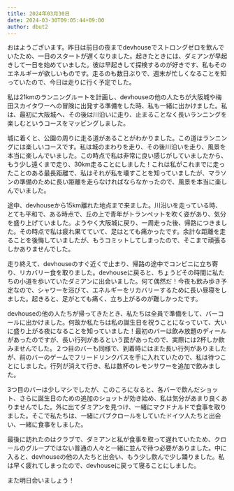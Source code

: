 ```yaml
---
title: 2024年03月30日
date: 2024-03-30T09:05:44+09:00
author: dbut2
---
```

おはようございます。昨日は前日の夜までdevhouseでストロングゼロを飲んでいたため、一日のスタートが遅くなりました。起きたときには、ダミアンが早起きして一日を始めていました。彼は早起きして探検するのが好きです、私もそのエネルギーが欲しいものです。走るのも数日ぶりで、週末が忙しくなることを知っていたので、今日は走りに行く予定でした。

私は21kmのランニングルートを計画し、devhouseの他の人たちが大阪城や梅田スカイタワーへの冒険に出発する準備をした時、私も一緒に出かけました。私は、最初に大阪城へ、その後は川沿いに走り、止まることなく長いランニングを楽しむというコースをマッピングしました。

城に着くと、公園の周りに走る道があることがわかりました。この道はランニングには楽しいコースです。私は城のまわりを走り、その後川沿いを走り、風景を本当に楽しんでいました。この時点で私は非常に良い感じがしていましたから、もう少し遠くまで走り、30km走ることにしました！これは私がこれまでに走ったことのある最長距離で、私はそれが私を壊すことを知っていましたが、マラソンの準備のために長い距離を走らなければならなかったので、風景を本当に楽しんでいました。

途中、devhouseから15km離れた地点まで来ました。川沿いを走っている時、とても平和で、ある時点で、丘の上で青年がトランペットを吹く姿があり、気分を盛り上げていました。ようやく大阪城に戻り、一周走った後、帰路につきました。その時点で私は疲れ果てていて、足はとても痛かったです。余計な距離を走ることを後悔していましたが、もうコミットしてしまったので、そこまで頑張るしかありませんでした。

走り終えて、devhouseのすぐ近くで止まり、帰路の途中でコンビニに立ち寄り、リカバリー食を取りました。devhouseに戻ると、ちょうどその時間に私たちの小道を歩いていたダミアンに出会いました。何て偶然だ！今夜も飲み歩き予定なので、シャワーを浴びて、エネルギーをリカバリーするために長い昼寝をしました。起きると、足がとても痛く、立ち上がるのが難しかったです。

devhouseの他の人たちが帰ってきたとき、私たちは全員で準備をして、バーコールに出かけました。何故か私たちは私の誕生日を祝うことになっていて、大いに盛り上がる夜になることを知っていました！最初のバーは飲み放題のディールがあったのですが、長い行列があるという罠があったので、実際には2杯しか飲みませんでした。２つ目のバーも同様で、到着時にはまた長い行列がありましたが、前のバーのゲームでフリードリンクパスを手に入れていたので、私は待つことにしました。行列が消えて行き、私は数杯のレモンサワーを追加で飲みました。

3つ目のバーは少しマシでしたが、このころになると、各バーで飲んだショット、さらに誕生日のための追加のショットが効き始め、私は気分があまり良くありませんでした。外に出てダミアンを見つけ、一緒にマクドナルドで食事を取りました。そこで私たちは、一緒にパブクロールをしていたドイツ人たちと出会い、一緒に食事をしました。

最後に訪れたのはクラブで、ダミアンと私が食事を取って遅れていたため、クロールのグループではない普通の人々と一緒に並んで待つ必要がありました。中に入ると、devhouseの他の人たちと出会い、もう少し飲んで少し踊りました。私は早く疲れてしまったので、devhouseに戻って寝ることにしました。

また明日会いましょう！